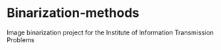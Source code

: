 # Binarization-methods
Image binarization project for the Institute of Information Transmission Problems
